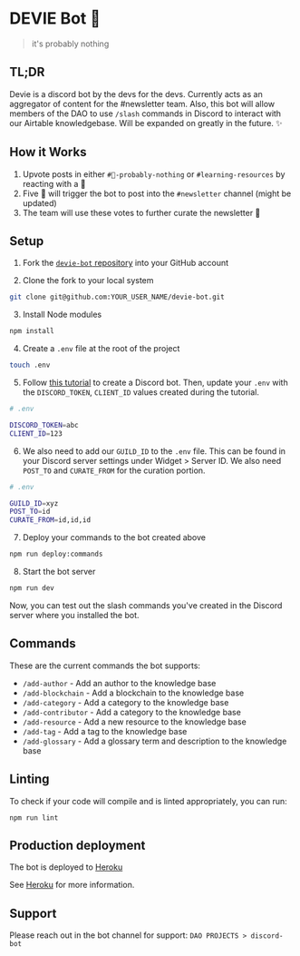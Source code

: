 # DEVIE Bot 🤖
>it's probably nothing

## TL;DR

Devie is a discord bot by the devs for the devs. Currently acts as an aggregator of content for the #newsletter team. Also, this bot will allow members of the DAO to use `/slash` commands in Discord to interact with our Airtable knowledgebase. Will be expanded on greatly in the future.  ✨

## How it Works

1. Upvote posts in either `#🔮-probably-nothing` or `#learning-resources` by reacting with a 📰
2. Five 📰 will trigger the bot to post into the `#newsletter` channel (might be updated)
3. The team will use these votes to further curate the newsletter 🤙


## Setup

1. Fork the [`devie-bot` repository](https://github.com/Developer-DAO/devie-bot) into your GitHub account

2. Clone the fork to your local system

```bash
git clone git@github.com:YOUR_USER_NAME/devie-bot.git
```

3. Install Node modules

```bash
npm install
```

4. Create a `.env` file at the root of the project

```bash
touch .env
```

5. Follow [this tutorial](https://discordjs.guide/preparations/setting-up-a-bot-application.html) to create a Discord bot. Then, update your `.env` with the `DISCORD_TOKEN`, `CLIENT_ID` values created during the tutorial.

```bash
# .env

DISCORD_TOKEN=abc
CLIENT_ID=123
```

6. We also need to add our `GUILD_ID` to the `.env` file. This can be found in your Discord server settings under Widget > Server ID. We also need `POST_TO` and `CURATE_FROM` for the curation portion.

```bash
# .env

GUILD_ID=xyz
POST_TO=id
CURATE_FROM=id,id,id
```

7. Deploy your commands to the bot created above

```bash
npm run deploy:commands
```

8. Start the bot server

```bash
npm run dev
```

Now, you can test out the slash commands you've created in the Discord server where you installed the bot.

## Commands

These are the current commands the bot supports:

- `/add-author` - Add an author to the knowledge base
- `/add-blockchain` - Add a blockchain to the knowledge base
- `/add-category` - Add a category to the knowledge base
- `/add-contributor` - Add a category to the knowledge base
- `/add-resource` - Add a new resource to the knowledge base
- `/add-tag` - Add a tag to the knowledge base
- `/add-glossary` - Add a glossary term and description to the knowledge base

## Linting

To check if your code will compile and is linted appropriately, you can run:

```
npm run lint
```

## Production deployment

The bot is deployed to [Heroku](https://heroku.com)

See [Heroku](docs/heroku.md) for more information.

## Support

Please reach out in the bot channel for support: `DAO PROJECTS > discord-bot`